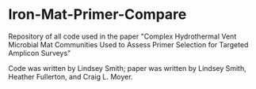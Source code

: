 # Iron-Mat-Primer-Compare
Repository of all code used in the paper "Complex Hydrothermal Vent Microbial Mat Communities Used to Assess Primer Selection for Targeted Amplicon Surveys"

Code was written by Lindsey Smith; paper was written by Lindsey Smith, Heather Fullerton, and Craig L. Moyer.
